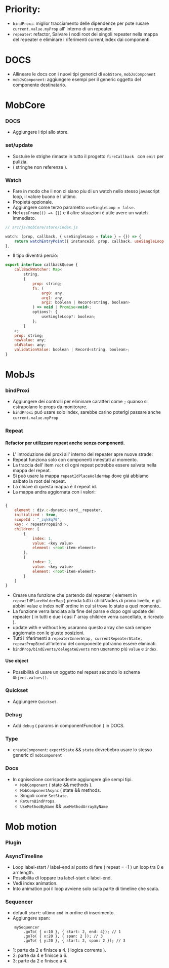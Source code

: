 # Priority:
- `bindProxi`: miglior tracciamento delle dipendenze per pote rusare `current.value.myProp` all' interno di un repeater.
- `repeater`: refactor, Salvare i nodi root dei singoli repeater nella mappa del repeater e eliminare i riferimenti current,index dai componenti.

# DOCS
- Allineare le docs con i nuovi tipi generici di `mobStore`, `mobJsComponent`
- `mobJsComponent`: aggiungere esempi per il generic <R> oggetto del componente destinatario.

# MobCore

### DOCS
- Aggiungere i tipi allo store.

### set/update
- Sostuire le strighe rimaste in tutto il progetto `fireCallback ` con `emit` per pulizia.
- ( stringhe non referenze ).

### Watch
- Fare in modo che il non ci siano piu di un watch nello stesso javascript loop, il valore buono é l'ultimo.
- Propietá opzionale.
- Aggiungere come terzo parametro `useSingleLoop = false`.
- Nel `useFrame(() => {})` e il altre situazioni é utile avere un watch immediato.

```js
// src/js/mobCore/store/index.js

watch: (prop, callback, { useSingleLoop = false } = {}) => {
    return watchEntryPoint({ instanceId, prop, callback, useSingleLoop: useSingleLoop ?? false });
},
```
- Il tipo diventrá perció:

```js
export interface callbackQueue {
    callBackWatcher: Map<
        string,
        {
            prop: string;
            fn: (
                arg0: any,
                arg1: any,
                arg2: boolean | Record<string, boolean>
            ) => void | Promise<void>;
            options?: {
                useSingleLoop?: boolean;
            };
        }
    >;
    prop: string;
    newValue: any;
    oldValue: any;
    validationValue: boolean | Record<string, boolean>;
}
```

# MobJs

### bindProxi
- Aggiungere dei controlli per eliminare caratteri come `;` quanso si estrapolano le props da monitorare.
- `bindProxi` puó usare solo index, sarebbe carino poterlgi passare anche `current.value.myProp`

### Repeat
#### Refactor per utilizzare repeat anche senza componenti.
- L' introduzione del proxi all' interno del repeater apre nuove strade:
- Repeat funziona solo con componenti innestati al momento.
- La traccia dell' item `root` di ogni repeat potrebbe essere salvata nella mappa del repeat.
- Si puó usare la mappa `repeatIdPlaceHolderMap` dove giá abbiamo salbato la root del repeat.
- La chiave di questa mappa é il repeat id.
- La mappa andra aggiornata con i valori:
```js

{
    element : div.c-dynamic-card__repeater,
    initialized : true,
    scopeId : "_zqk8q70",
    key: < repeatPropBind >,
    children: [
        {
            index: 1,
            value: <key value>
            element: <root-item-element>
        },
        {
            index: 2,
            value: <key value>
            element: <root-item-element>
        }
    ]
}
```
- Creare una funzione che partendo dal repeater ( element in `repeatIdPlaceHolderMap` ) prenda tutti i childNodes di primo livello, e gli abbini value e index nell' ordine in cui si trova lo stato a quel momento..
- La funzione verra lanciata alla fine del parse e dopo ogni update del repeater ( in tutti e due i casi l' array children verra cancellato, e ricreato ).
- update with e without key usaranno questo array che sará sempre aggiornato con le giuste posizioni.
- Tutti i riferimenti a `repeaterInnerWrap, currentRepeaterState, repeatPropBind` all'interno del componente potranno essere eliminati.
- `bindProp/bindEvents/delegateEvents` non useranno piú `value` e `index`.


#### Use object
- Possibilità di usare un oggetto nel repeat secondo lo schema `Object.values()`.

### Quickset
- Aggiungere `Quickset`.

### Debug
- Add `debug` ( params in componentFunction ) in DOCS.

### Type
- `createComponent`: `exportState` && `state` dovrebebro usare lo stesso generic<T> di `mobComponent`

### Docs
- In ognisezione corrispondente aggiungere glie sempi tipi.
    - `MobComponent` ( state && methods ).
    - `MobComponentAsync` ( state && methods.
    - Singoli come `SetState`.
    - `ReturnBindProps`.
    - `UseMethodByName` && `useMethodArrayByName`


# Mob motion

### Plugin

### AsyncTimeline
- Loop label-start / label-end al posto di fare ( repeat = -1 ) un loop tra 0 e arr.length.
- Possibilita di loppare tra label-start e label-end.
- Vedi index animation.
- Into animation poi il loop avviene solo sulla parte di timeline che scala.

### Sequencer
- default `start`: ultimo `end` in ordine di inserimento.
- Aggiungere span:<br/>

```
    mySequencer
        .goTo( { x:10 }, { start: 2, end: 4}); // 1
        .goTo( { x:20 }, { span: 2 }); // 3
        .goTo( { y:20 }, { start: 2, span: 2 }); // 3
```
- 1: parte da 2 e finisce a 4. ( logica corrente ).
- 2: parte da 4 e finisce a 6.
- 3: parte da 2 e finisce a 4.
